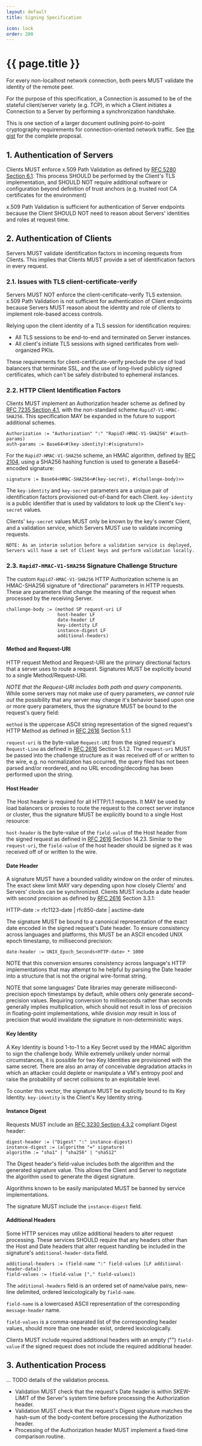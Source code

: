 ```yaml
---
layout: default
title: Signing Specification

icon: lock
order: 200
---
```


# {{ page.title }}

For every non-localhost network connection, both peers MUST validate the identity of the remote peer.

For the purpose of this specification, a Connection is assumed to be of the stateful client/server variety (e.g. TCP), in which a Client initiates a Connection to a Server by performing a synchronization handshake.

This is one section of a larger document outlining point-to-point cryptography requirements for connection-oriented network traffic. See [the gist] for the complete proposal.

## 1. Authentication of Servers

Clients MUST enforce x.509 Path Validation as defined by [RFC 5280 Section 6.1]. This process SHOULD be performed by the Client's TLS implementation, and SHOULD NOT require additional software or configuration beyond definition of trust anchors (e.g. trusted root CA certificates for the environment)

x.509 Path Validation is sufficient for authentication of Server endpoints because the Client SHOULD NOT need to reason about Servers' identities and roles at request time.

## 2. Authentication of Clients

Servers MUST validate identification factors in incoming requests from Clients. This implies that Clients MUST provide a set of identification factors in every request.

### 2.1. Issues with TLS client-certificate-verify

Servers MUST NOT enforce the client-certificate-verify TLS extension. x.509 Path Validation is not sufficient for authentication of Client endpoints because Servers MUST reason about the identity and role of clients to implement role-based access controls.

Relying upon the client identity of a TLS session for identification requires:

* All TLS sessions to be end-to-end and terminated on Server instances.
* All client's initiate TLS sessions with signed certificates from well-organized PKIs.

These requirements for client-certificate-verify preclude the use of load balancers that terminate SSL, and the use of long-lived publicly signed certificates, which can't be safely distributed to ephemeral instances.

### 2.2. HTTP Client Identification Factors

Clients MUST implement an Authorization header scheme as defined by [RFC 7235 Section 4.1], with the non-standard scheme `Rapid7-V1-HMAC-SHA256`. This specification MAY be expanded in the future to support additional schemes.

    Authorization := "Authorization" ":" "Rapid7-HMAC-V1-SHA256" #(auth-params)
    auth-params := Base64<#(key-identity):#(signature)>

For the `Rapid7-HMAC-V1-SHA256` scheme, an HMAC algorithm, defined by [RFC 2104], using a SHA256 hashing function is used to generate a Base64-encoded signature:

    signature := Base64<HMAC-SHA256<#(key-secret), #(challenge-body)>>

The `key-identity` and `key-secret` parameters are a unique pair of identification factors provisioned out-of-band for each Client. `key-identity` is a public identifier that is used by validators to look up the Client's `key-secret` values.

Clients' `key-secret` values MUST only be known by the key's owner Client, and a validation service, which Servers MUST use to validate incoming requests.

    NOTE: As an interim solution before a validation service is deployed, Servers will have a set of Client keys and perform validation locally.

### 2.3. `Rapid7-HMAC-V1-SHA256` Signature Challenge Structure

The custom `Rapid7-HMAC-V1-SHA256` HTTP Authorization scheme is an HMAC-SHA256 signature of "directional" parameters in HTTP requests. These are parameters that change the meaning of the request when processed by the receiving Server.

    challenge-body := (method SP request-uri LF
                       host-header LF
                       date-header LF
                       key-identity LF
                       instance-digest LF
                       additional-headers)

#### Method and Request-URI

HTTP request Method and Request-URI are the primary directional factors that a server uses to route a request. Signatures MUST be explicitly bound to a single Method/Request-URI.

_NOTE that the Request-URI includes both path and query components._ While some servers may not make use of query parameters, _we cannot rule out_ the possibility that any server may change it's behavior based upon one or more query parameters, thus the signature MUST be bound to the request's query field:

`method` is the uppercase ASCII string representation of the signed request's HTTP Method as defined in [RFC 2616] Section 5.1.1

`request-uri` is the byte-value `Request-URI` from the signed request's `Request-Line` as defined in [RFC 2616] Section 5.1.2. The `request-uri` MUST be passed into the challenge structure as it was received off of or written to the wire, e.g. no normalization has occurred, the query filed has not been parsed and/or reordered, and no URL encoding/decoding has been performed upon the string.

#### Host Header

The Host header is required for all HTTP/1.1 requests. It MAY be used by load balancers or proxies to route the request to the correct server instance or cluster, thus the signature MUST be explicitly bound to a single Host resource:

`host-header` is the byte-value of the `field-value` of the Host header from the signed request as defined in [RFC 2616] Section 14.23. Similar to the `request-uri`, the `field-value` of the host header should be signed as it was received off of or written to the wire.

#### Date Header

A signature MUST have a bounded validity window on the order of minutes. The exact skew limit MAY vary depending upon how closely Clients' and Servers' clocks can be synchronized. Clients MUST include a date header with second precision as defined by [RFC 2616] Section 3.3.1:

  HTTP-date := rfc1123-date | rfc850-date | asctime-date

The signature MUST be bound to a canonical representation of the exact date encoded in the signed request's Date header. To ensure consistency across languages and platforms, this MUST be an ASCII encoded UNIX epoch timestamp, to millisecond precision:

    date-header := UNIX_Epoch_Seconds<HTTP-date> * 1000

NOTE that this conversion ensures consistency across language's HTTP implementations that may attempt to he helpful by parsing the Date header into a structure that is not the original wire-format string.

NOTE that some languages' Date libraries may generate millisecond-precision epoch timestamps by default, while others only generate second-precision values. Requiring conversion to milliseconds rather than seconds generally implies multiplication, which should not result in loss of precision in floating-point implementations, while division _may_ result in loss of precision that would invalidate the signature in non-deterministic ways.

#### Key Identity

A Key Identity is bound 1-to-1 to a Key Secret used by the HMAC algorithm to sign the challenge body. While extremely unlikely under normal circumstances, it is possible for two Key Identities are provisioned with the same secret. There are also an array of conceivable degradation attacks in which an attacker could deplete or manipulate a VM's entropy pool and raise the probability of secret collisions to an exploitable level.

To counter this vector, the signature MUST be explicitly bound to its Key Identity. `key-identity` is the Client's Key Identity string.

#### Instance Digest

Requests MUST include an [RFC 3230 Section 4.3.2] compliant Digest header:

    digest-header := ("Digest" ":" instance-digest)
    instance-digest := (algorithm "=" signature)
    algorithm := "sha1" | "sha256" | "sha512"

The Digest header's field-value  includes both the algorithm and the generated signature value. This allows the Client and Server to negotiate the algorithm used to generate the digest signature.

Algorithms known to be easily manipulated MUST be banned by service implementations.

The signature MUST include the `instance-digest` field.

#### Additional Headers

Some HTTP services may utilize additional headers to alter request processing. These services SHOULD require that any headers other than the Host and Date headers that alter request handling be included in the signature's `additional-header-data` field.

    additional-headers := (field-name ":" field-values [LF additional-header-data])
    field-values := (field-value ["," field-values])

The `additional-headers` field is an ordered set of name/value pairs, new-line delimited, ordered lexicologically by `field-name`.

`field-name` is a lowercased ASCII representation of the corresponding `message-header` name.

`field-values` is a comma-separated list of the corresponding header values, should more than one header exist, ordered lexicologically.

Clients MUST include required additional headers with an empty ("") `field-value` if the signed request does not include the required additional header.

## 3. Authentication Process

... TODO details of the validation process.

* Validation MUST check that the request's Date header is within SKEW-LIMIT of the Server's system time before processing the Authorization header.
* Validation MUST check that the request's Digest signature matches the hash-sum of the body-content before processing the Authorization header.
* Processing of the Authorization header MUST implement a fixed-time comparison routine.

[RFC 2104]: https://tools.ietf.org/html/rfc2104
[RFC 2616]: https://tools.ietf.org/html/rfc2616
[RFC 3230 Section 4.3.2]: https://tools.ietf.org/html/rfc3230#section-4.3.2
[RFC 5280 Section 6.1]: https://tools.ietf.org/html/rfc5280#section-6.1
[RFC 7235 Section 4.1]: https://tools.ietf.org/html/rfc7235#section-4.2
[RSA vs. ECDSA]: https://blog.cloudflare.com/ecdsa-the-digital-signature-algorithm-of-a-better-internet/

[the gist]: https://gist.github.com/jmanero-r7/9c4ffe2e18297c7c7ef8a57abf12e4cb
